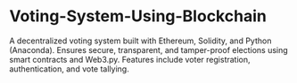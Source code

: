 # Voting-System-Using-Blockchain
A decentralized voting system built with Ethereum, Solidity, and Python (Anaconda). Ensures secure, transparent, and tamper-proof elections using smart contracts and Web3.py. Features include voter registration, authentication, and vote tallying.
